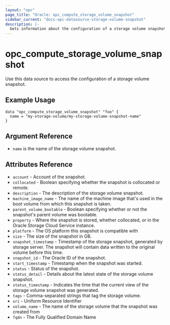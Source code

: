 ```yaml
---
layout: "opc"
page_title: "Oracle: opc_compute_storage_volume_snapshot"
sidebar_current: "docs-opc-datasource-storage-volume-snapshot"
description: |-
  Gets information about the configuration of a storage volume snapshot
---
```


# opc\_compute\_storage\_volume\_snapshot

Use this data source to access the configuration of a storage volume snapshot.

## Example Usage

```hcl
data "opc_compute_storage_volume_snapshot" "foo" {
  name = "my-storage-volume/my-storage-volume-snapshot-name"
}
```

## Argument Reference
* `name` is the name of the storage volume snapshot.

## Attributes Reference

* `account` - Account of the snapshot.
* `collocated` - Boolean specifying whether the snapshot is collocated or remote.
* `description` - The description of the storage volume snapshot.
* `machine_image_name` - The name of the machine image that's used in the boot volume from which this snapshot is taken.
* `parent_volume_bootable` - Boolean specifying whether or not the snapshot's parent volume was bootable.
* `property` - Where the snapshot is stored, whether collocated, or in the Oracle Storage Cloud Service instance.
* `platform` - The OS platform this snapshot is compatible with
* `size` - The size of the snapshot in GB.
* `snapshot_timestamp` - Timestamp of the storage snapshot, generated by storage server. The snapshot will contain data written to the original volume before this time.
* `snapshot_id` - The Oracle ID of the snapshot.
* `start_timestamp` - Timestamp when the snapshot was started.
* `status` - Status of the snapshot.
* `status_detail` - Details about the latest state of the storage volume snapshot.
* `status_timestamp` - Indicates the time that the current view of the storage volume snapshot was generated.
* `tags` - Comma-separated strings that tag the storage volume.
* `uri` - Uniform Resource Identifier
* `volume_name` - The name of the storage volume that the snapshot was created from
* `fqdn` - The Fully Qualified Domain Name